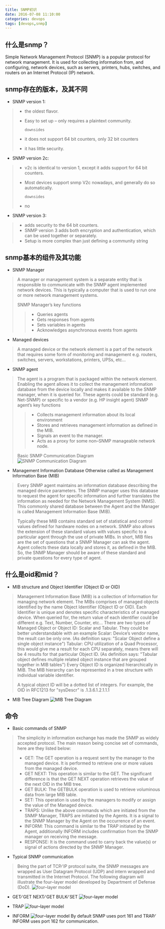 ```yaml
---
title: SNMP初识
date: 2016-07-08 11:10:00
categories: devops
tags: [devops,snmp]
---
```

## 什么是snmp？
Simple Network Management Protocol (SNMP) is a popular protocol for network management. It is used for collecting information from, and configuring, network devices, such as servers, printers, hubs, switches, and routers on an Internet Protocol (IP) network.
<!--more-->

## snmp存在的版本，及其不同

* SNMP version 1:
> * the oldest flavor.
>
> * Easy to set up – only requires a plaintext community.
>
>   `downsides`
>
> * it does not support 64 bit counters, only 32 bit counters
>
> * it has little security.



* SNMP version 2c:
> * v2c is identical to version 1, except it adds support for 64 bit counters.
> * Most devices support snmp V2c nowadays, and generally do so automatically.
>
>   `downsides`
> * no



* SNMP version 3:
> * adds security to the 64 bit counters.
> * SNMP version 3 adds both encryption and authentication, which can be used together or separately. 
> * Setup is more complex than just defining a community string

## snmp基本的组件及其功能

* SNMP Manager
> A manager or management system is a separate entity that is responsible to communicate with the SNMP agent implemented network devices. This is typically a computer that is used to run one or more network management systems.
>
> SNMP Manager’s key functions
> > * Queries agents
> > * Gets responses from agents
> > * Sets variables in agents
> > * Acknowledges asynchronous events from agents



* Managed devices
> A managed device or the network element is a part of the network that requires some form of monitoring and management e.g. routers, switches, servers, workstations, printers, UPSs, etc...



* SNMP agent
> The agent is a program that is packaged within the network element. Enabling the agent allows it to collect the management information database from the device locally and makes it available to the SNMP manager, when it is queried for. These agents could be standard (e.g. Net-SNMP) or specific to a vendor (e.g. HP insight agent)
> SNMP agent’s key functions
> > * Collects management information about its local environment
> > * Stores and retrieves management information as defined in the MIB.
> > * Signals an event to the manager.
> > * Acts as a proxy for some non–SNMP manageable network node.
>
> 
>
> Basic SNMP Communication Diagram
> ![SNMP Communication Diagram](http://blog.xiao5tech.com/uploads/013-devops-snmp-content-01.gif)



* Management Information Database Otherwise called as Management Information Base (MIB)
> Every SNMP agent maintains an information database describing the managed device parameters. The SNMP manager uses this database to request the agent for specific information and further translates the information as needed for the Network Management System (NMS). This commonly shared database between the Agent and the Manager is called Management Information Base (MIB).
>
> Typically these MIB contains standard set of statistical and control values defined for hardware nodes on a network. SNMP also allows the extension of these standard values with values specific to a particular agent through the use of private MIBs.
> In short, MIB files are the set of questions that a SNMP Manager can ask the agent. Agent collects these data locally and stores it, as defined in the MIB. So, the SNMP Manager should be aware of these standard and private questions for every type of agent.



## 什么是oid和mid？


* MIB structure and Object Identifier (Object ID or OID)
> Management Information Base (MIB) is a collection of Information for managing network element. The MIBs comprises of managed objects identified by the name Object Identifier (Object ID or OID).
> Each Identifier is unique and denotes specific characteristics of a managed device. When queried for, the return value of each identifier could be different e.g. Text, Number, Counter, etc...
> There are two types of Managed Object or Object ID: Scalar and Tabular. They could be better understandable with an example
> Scalar: Device’s vendor name, the result can be only one. (As definition says: "Scalar Object define a single object instance")
> Tabular: CPU utilization of a Quad Processor, this would give me a result for each CPU separately, means there will be 4 results for that particular Object ID. (As definition says: "Tabular object defines multiple related object instance that are grouped together in MIB tables")
> Every Object ID is organized hierarchically in MIB. The MIB hierarchy can be represented in a tree structure with individual variable identifier.
>
> A typical object ID will be a dotted list of integers. For example, the OID in RFC1213 for "sysDescr" is .1.3.6.1.2.1.1.1

* MIB Tree Diagram
  ![MIB Tree Diagram](http://blog.xiao5tech.com/uploads/013-devops-snmp-content-02.jpg)

## 命令

* Basic commands of SNMP
> The simplicity in information exchange has made the SNMP as widely accepted protocol. The main reason being concise set of commands, here are they listed below:
> * GET: The GET operation is a request sent by the manager to the managed device. It is performed to retrieve one or more values from the managed device.
> * GET NEXT: This operation is similar to the GET. The significant difference is that the GET NEXT operation retrieves the value of the next OID in the MIB tree.
> * GET BULK: The GETBULK operation is used to retrieve voluminous data from large MIB table.
> * SET: This operation is used by the managers to modify or assign the value of the Managed device.
> * TRAPS: Unlike the above commands which are initiated from the SNMP Manager, TRAPS are initiated by the Agents. It is a signal to the SNMP Manager by the Agent on the occurrence of an event.
> * INFORM: This command is similar to the TRAP initiated by the Agent, additionally INFORM includes confirmation from the SNMP manager on receiving the message.
> * RESPONSE: It is the command used to carry back the value(s) or signal of actions directed by the SNMP Manager.


* Typical SNMP communication
> Being the part of TCP⁄ IP protocol suite, the SNMP messages are wrapped as User Datagram Protocol (UDP) and intern wrapped and transmitted in the Internet Protocol. 
> The following diagram will illustrate the four–layer model developed by Department of Defense (DoD).
> ![four–layer model](http://blog.xiao5tech.com/uploads/013-devops-snmp-content-03.gif)


* GET⁄ GET NEXT⁄ GET BULK⁄ SET
  ![four–layer model](http://blog.xiao5tech.com/uploads/013-devops-snmp-content-04.gif)


* TRAP
  ![four–layer model](http://blog.xiao5tech.com/uploads/013-devops-snmp-content-05.gif)


* INFORM
  ![four–layer model](http://blog.xiao5tech.com/uploads/013-devops-snmp-content-06.gif)
  By default SNMP uses port 161 and TRAP⁄ INFORM uses port 162 for communication.